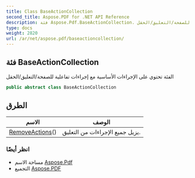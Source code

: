```yaml
---
title: Class BaseActionCollection
second_title: Aspose.PDF for .NET API Reference
description: فئة Aspose.Pdf.BaseActionCollection. الفئة تحتوي على الإجراءات الأساسية مع إجراءات تفاعلية للصفحة/التعليق/الحقل
type: docs
weight: 2820
url: /ar/net/aspose.pdf/baseactioncollection/
---
```

## فئة BaseActionCollection

الفئة تحتوي على الإجراءات الأساسية مع إجراءات تفاعلية للصفحة/التعليق/الحقل

```csharp
public abstract class BaseActionCollection
```

## الطرق

| الاسم | الوصف |
| --- | --- |
| [RemoveActions](../../aspose.pdf/baseactioncollection/removeactions/)() | يزيل جميع الإجراءات من التعليق. |

### انظر أيضًا

* مساحة الاسم [Aspose.Pdf](../../aspose.pdf/)
* التجميع [Aspose.PDF](../../)